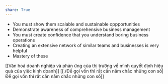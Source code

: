 ```yaml
---
share: True
---
```

- You must show them scalable and sustainable oppportunities
- Demonstrate awareness of comprehensive business management
- You must create confidence that you  understand boring business operations
- Creating an extensive network of similar teams and businesses is very helpful
- Mastery of these

[[Văn hoá doanh nghiệp và phản ứng của thị trường về mình quyết định hiệu quả của việc kinh doanh]]
[[./Để gọi vốn thì rất cần nắm chắc những con số|Để gọi vốn thì rất cần nắm chắc những con số]]

